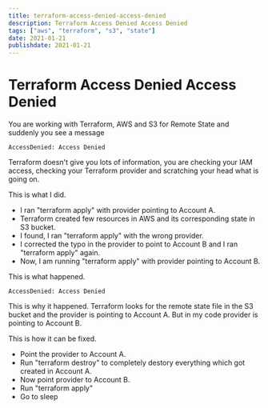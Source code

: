 ```yaml
---
title: terraform-access-denied-access-denied
description: Terraform Access Denied Access Denied
tags: ["aws", "terraform", "s3", "state"]
date: 2021-01-21
publishdate: 2021-01-21
---
```


# Terraform Access Denied Access Denied

You are working with Terraform, AWS and S3 for Remote State and suddenly you see a message
```
AccessDenied: Access Denied
```

Terraform doesn't give you lots of information, you are checking your IAM access, checking your Terraform provider and scratching your head what is going on.

This is what I did.
* I ran "terraform apply" with provider pointing to Account A.
* Terraform created few resources in AWS and its corresponding state in S3 bucket.
* I found, I ran "terraform apply" with the wrong provider.
* I corrected the typo in the provider to point to Account B and I ran "terraform apply" again.
* Now, I am running "terraform apply" with provider pointing to Account B.

This is what happened.
```
AccessDenied: Access Denied
```

This is why it happened.
Terraform looks for the remote state file in the S3 bucket and the provider is pointing to Account A. But in my code provider is pointing to Account B.

This is how it can be fixed.
* Point the provider to Account A.
* Run "terraform destroy" to completely destory everything which got created in Account A.
* Now point provider to Account B.
* Run "terraform apply"
* Go to sleep
